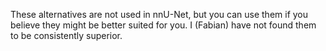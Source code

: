 These alternatives are not used in nnU-Net, but you can use them if you believe they might be better suited for you. 
I (Fabian) have not found them to be consistently superior.